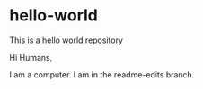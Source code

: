 # hello-world
This is a hello world repository 

Hi Humans,

I am a computer. I am in the readme-edits branch. 
